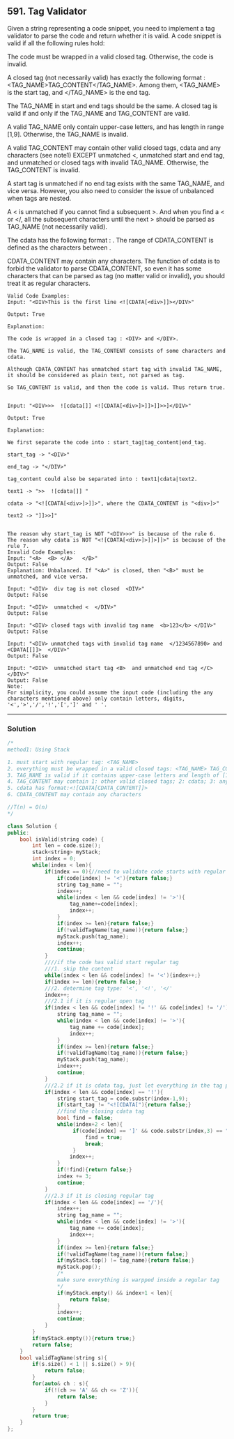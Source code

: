 ## 591. Tag Validator

Given a string representing a code snippet, you need to implement a tag validator to parse the code and return whether it is valid. 
A code snippet is valid if all the following rules hold:

The code must be wrapped in a valid closed tag. Otherwise, the code is invalid.

A closed tag (not necessarily valid) has exactly the following format : <TAG_NAME>TAG_CONTENT</TAG_NAME>. 
Among them, <TAG_NAME> is the start tag, and </TAG_NAME> is the end tag. 

The TAG_NAME in start and end tags should be the same. A closed tag is valid if and only if the TAG_NAME and TAG_CONTENT are valid.

A valid TAG_NAME only contain upper-case letters, and has length in range [1,9]. Otherwise, the TAG_NAME is invalid.

A valid TAG_CONTENT may contain other valid closed tags, cdata and any characters (see note1) 
EXCEPT unmatched <, unmatched start and end tag, and unmatched or closed tags with invalid TAG_NAME. Otherwise, the TAG_CONTENT is invalid.

A start tag is unmatched if no end tag exists with the same TAG_NAME, and vice versa. 
However, you also need to consider the issue of unbalanced when tags are nested.

A < is unmatched if you cannot find a subsequent >. 
And when you find a < or </, all the subsequent characters until the next > should be parsed as TAG_NAME (not necessarily valid).

The cdata has the following format : <![CDATA[CDATA_CONTENT]]>. 
The range of CDATA_CONTENT is defined as the characters between <![CDATA[ and the first subsequent ]]>.

CDATA_CONTENT may contain any characters. 
The function of cdata is to forbid the validator to parse CDATA_CONTENT, 
so even it has some characters that can be parsed as tag (no matter valid or invalid), you should treat it as regular characters.

    Valid Code Examples:
    Input: "<DIV>This is the first line <![CDATA[<div>]]></DIV>"

    Output: True

    Explanation: 

    The code is wrapped in a closed tag : <DIV> and </DIV>. 

    The TAG_NAME is valid, the TAG_CONTENT consists of some characters and cdata. 

    Although CDATA_CONTENT has unmatched start tag with invalid TAG_NAME, it should be considered as plain text, not parsed as tag.

    So TAG_CONTENT is valid, and then the code is valid. Thus return true.


    Input: "<DIV>>>  ![cdata[]] <![CDATA[<div>]>]]>]]>>]</DIV>"

    Output: True

    Explanation:

    We first separate the code into : start_tag|tag_content|end_tag.

    start_tag -> "<DIV>"

    end_tag -> "</DIV>"

    tag_content could also be separated into : text1|cdata|text2.

    text1 -> ">>  ![cdata[]] "

    cdata -> "<![CDATA[<div>]>]]>", where the CDATA_CONTENT is "<div>]>"

    text2 -> "]]>>]"


    The reason why start_tag is NOT "<DIV>>>" is because of the rule 6.
    The reason why cdata is NOT "<![CDATA[<div>]>]]>]]>" is because of the rule 7.
    Invalid Code Examples:
    Input: "<A>  <B> </A>   </B>"
    Output: False
    Explanation: Unbalanced. If "<A>" is closed, then "<B>" must be unmatched, and vice versa.

    Input: "<DIV>  div tag is not closed  <DIV>"
    Output: False

    Input: "<DIV>  unmatched <  </DIV>"
    Output: False

    Input: "<DIV> closed tags with invalid tag name  <b>123</b> </DIV>"
    Output: False

    Input: "<DIV> unmatched tags with invalid tag name  </1234567890> and <CDATA[[]]>  </DIV>"
    Output: False

    Input: "<DIV>  unmatched start tag <B>  and unmatched end tag </C>  </DIV>"
    Output: False
    Note:
    For simplicity, you could assume the input code (including the any characters mentioned above) only contain letters, digits, '<','>','/','!','[',']' and ' '.

----------------------------------------------------------------------------------
### Solution
```c++
/*
method1: Using Stack

1. must start with regular tag: <TAG_NAME>
2. everything must be wrapped in a valid closed tags: <TAG_NAME> TAG_CONTENT </TAG_NAME>
3. TAG_NAME is valid if it contains upper-case letters and length of [1,9]
4. TAG_CONTENT may contain 1: other valid closed tags; 2: cdata; 3: any characters
5. cdata has format:<![CDATA[CDATA_CONTENT]]>
6. CDATA_CONTENT may contain any characters

//T(n) = O(n)
*/

class Solution {
public:
    bool isValid(string code) {
        int len = code.size();
        stack<string> myStack;
        int index = 0;
        while(index < len){
            if(index == 0){//need to validate code starts with regular tag
                if(code[index] != '<'){return false;}
                string tag_name = "";
                index++;
                while(index < len && code[index] != '>'){
                    tag_name+=code[index];
                    index++;
                }
                if(index >= len){return false;}
                if(!validTagName(tag_name)){return false;}
                myStack.push(tag_name);
                index++;
                continue;
            }
            ////if the code has valid start regular tag
            ///1. skip the content
            while(index < len && code[index] != '<'){index++;}
            if(index >= len){return false;}
            ///2. determine tag type: '<', '<!', '</'
            index++;
            ///2.1 if it is regular open tag
            if(index < len && code[index] != '!' && code[index] != '/'){
                string tag_name = "";
                while(index < len && code[index] != '>'){
                    tag_name += code[index];
                    index++;
                }
                if(index >= len){return false;}
                if(!validTagName(tag_name)){return false;}
                myStack.push(tag_name);
                index++;
                continue;
            }
            ///2.2 if it is cdata tag, just let everything in the tag pass
            if(index < len && code[index] == '!'){
                string start_tag = code.substr(index-1,9);
                if(start_tag != "<![CDATA["){return false;}
                //find the closing cdata tag
                bool find = false;
                while(index+2 < len){
                     if(code[index] == ']' && code.substr(index,3) == "]]>"){
                         find = true;
                         break;
                     }
                    index++;
                }
                if(!find){return false;}
                index += 3;
                continue;
            }
            ///2.3 if it is closing regular tag
            if(index < len && code[index] == '/'){
                index++;
                string tag_name = "";
                while(index < len && code[index] != '>'){
                    tag_name += code[index];
                    index++;
                }
                if(index >= len){return false;}
                if(!validTagName(tag_name)){return false;}
                if(myStack.top() != tag_name){return false;}
                myStack.pop();
                /*
                make sure everything is warpped inside a regular tag
                */
                if(myStack.empty() && index+1 < len){
                    return false;
                }
                index++;
                continue;
            }
        }
        if(myStack.empty()){return true;}
        return false;
    }
    bool validTagName(string s){
        if(s.size() < 1 || s.size() > 9){
            return false;
        }
        for(auto& ch : s){
            if(!(ch >= 'A' && ch <= 'Z')){
                return false;
            }
        }
        return true;
    }
};
```
